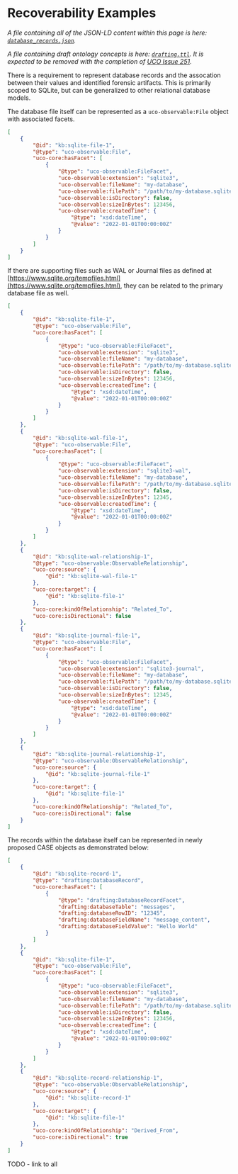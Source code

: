 <!--
GENERATED FILE  README.md is generated from source files.  Edits to it will be overwritten by automated processes.:

If you need to edit its content, edit src/README.md.in, and then re-run `make` to re-build the file.
-->


# Recoverability Examples

*A file containing all of the JSON-LD content within this page is here: [`database_records.json`](database_records.json).*

*A file containing draft ontology concepts is here: [`drafting.ttl`](drafting.ttl).  It is expected to be removed with the completion of [UCO Issue 251](https://github.com/ucoProject/UCO/issues/415).*

There is a requirement to represent database records and the assocation between their values and identified forensic artifacts. This is primarily scoped to SQLite, but can be generalized to other relational database models.

The database file itself can be represented as a `uco-observable:File` object with associated facets.

```json
[
    {
        "@id": "kb:sqlite-file-1",
        "@type": "uco-observable:File",
        "uco-core:hasFacet": [
            {
                "@type": "uco-observable:FileFacet",
                "uco-observable:extension": "sqlite3",
                "uco-observable:fileName": "my-database",
                "uco-observable:filePath": "/path/to/my-database.sqlite3",
                "uco-observable:isDirectory": false,
                "uco-observable:sizeInBytes": 123456,
                "uco-observable:createdTime": {
                    "@type": "xsd:dateTime",
                    "@value": "2022-01-01T00:00:00Z"
                }
            }
        ]
    }
]
```


If there are supporting files such as WAL or Journal files as defined at [https://www.sqlite.org/tempfiles.html](https://www.sqlite.org/tempfiles.html), they can be related to the primary database file as well.

```json
[
    {
        "@id": "kb:sqlite-file-1",
        "@type": "uco-observable:File",
        "uco-core:hasFacet": [
            {
                "@type": "uco-observable:FileFacet",
                "uco-observable:extension": "sqlite3",
                "uco-observable:fileName": "my-database",
                "uco-observable:filePath": "/path/to/my-database.sqlite3",
                "uco-observable:isDirectory": false,
                "uco-observable:sizeInBytes": 123456,
                "uco-observable:createdTime": {
                    "@type": "xsd:dateTime",
                    "@value": "2022-01-01T00:00:00Z"
                }
            }
        ]
    },
    {
        "@id": "kb:sqlite-wal-file-1",
        "@type": "uco-observable:File",
        "uco-core:hasFacet": [
            {
                "@type": "uco-observable:FileFacet",
                "uco-observable:extension": "sqlite3-wal",
                "uco-observable:fileName": "my-database",
                "uco-observable:filePath": "/path/to/my-database.sqlite3-wal",
                "uco-observable:isDirectory": false,
                "uco-observable:sizeInBytes": 12345,
                "uco-observable:createdTime": {
                    "@type": "xsd:dateTime",
                    "@value": "2022-01-01T00:00:00Z"
                }
            }
        ]
    },
    {
        "@id": "kb:sqlite-wal-relationship-1",
        "@type": "uco-observable:ObservableRelationship",
        "uco-core:source": {
            "@id": "kb:sqlite-wal-file-1"
        },
        "uco-core:target": {
            "@id": "kb:sqlite-file-1"
        },
        "uco-core:kindOfRelationship": "Related_To",
        "uco-core:isDirectional": false
    },
    {
        "@id": "kb:sqlite-journal-file-1",
        "@type": "uco-observable:File",
        "uco-core:hasFacet": [
            {
                "@type": "uco-observable:FileFacet",
                "uco-observable:extension": "sqlite3-journal",
                "uco-observable:fileName": "my-database",
                "uco-observable:filePath": "/path/to/my-database.sqlite3-journal",
                "uco-observable:isDirectory": false,
                "uco-observable:sizeInBytes": 12345,
                "uco-observable:createdTime": {
                    "@type": "xsd:dateTime",
                    "@value": "2022-01-01T00:00:00Z"
                }
            }
        ]
    },
    {
        "@id": "kb:sqlite-journal-relationship-1",
        "@type": "uco-observable:ObservableRelationship",
        "uco-core:source": {
            "@id": "kb:sqlite-journal-file-1"
        },
        "uco-core:target": {
            "@id": "kb:sqlite-file-1"
        },
        "uco-core:kindOfRelationship": "Related_To",
        "uco-core:isDirectional": false
    }
]
```


The records within the database itself can be represented in newly proposed CASE objects as demonstrated below:

```json
[
    {
        "@id": "kb:sqlite-record-1",
        "@type": "drafting:DatabaseRecord",
        "uco-core:hasFacet": [
            {
                "@type": "drafting:DatabaseRecordFacet",
                "drafting:databaseTable": "messages",
                "drafting:databaseRowID": "12345",
                "drafting:databaseFieldName": "message_content",
                "drafting:databaseFieldValue": "Hello World"
            }
        ]
    },
    {
        "@id": "kb:sqlite-file-1",
        "@type": "uco-observable:File",
        "uco-core:hasFacet": [
            {
                "@type": "uco-observable:FileFacet",
                "uco-observable:extension": "sqlite3",
                "uco-observable:fileName": "my-database",
                "uco-observable:filePath": "/path/to/my-database.sqlite3",
                "uco-observable:isDirectory": false,
                "uco-observable:sizeInBytes": 123456,
                "uco-observable:createdTime": {
                    "@type": "xsd:dateTime",
                    "@value": "2022-01-01T00:00:00Z"
                }
            }
        ]
    },
    {
        "@id": "kb:sqlite-record-relationship-1",
        "@type": "uco-observable:ObservableRelationship",
        "uco-core:source": {
            "@id": "kb:sqlite-record-1"
        },
        "uco-core:target": {
            "@id": "kb:sqlite-file-1"
        },
        "uco-core:kindOfRelationship": "Derived_From",
        "uco-core:isDirectional": true
    }
]
```



TODO - link to all
